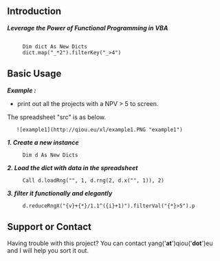 ## Introduction

**_Leverage the Power of Functional Programming in VBA_**
```

     Dim dict As New Dicts
     dict.map("_*2").filterKey("_>4")

```


## Basic Usage
_**Example :**_ 
* print out all the projects with a NPV > 5 to screen.

The spreadsheet "src" is as below.


       ![example1](http://qiou.eu/xl/example1.PNG "example1")


**_1. Create a new instance_**
```
     Dim d As New Dicts
```
**_2. Load the dict with data in the spreadsheet_**
```
     Call d.loadRng("", 1, d.rng(2, d.x("", 1)), 2)
```
**_3. filter it functionally and elegantly_**
```
     d.reduceRngX("{v}+{*}/1.1^({i}+1)").filterVal("{*}>5").p
```

## Support or Contact
Having trouble with this project? You can contact yang('__at__')qiou('__dot__')eu and I will help you sort it out.
